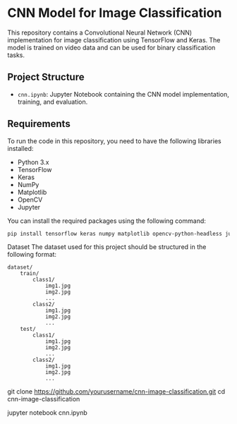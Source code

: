 # CNN Model for Image Classification

This repository contains a Convolutional Neural Network (CNN) implementation for image classification using TensorFlow and Keras. The model is trained on video data and can be used for binary classification tasks.

## Project Structure

- `cnn.ipynb`: Jupyter Notebook containing the CNN model implementation, training, and evaluation.

## Requirements

To run the code in this repository, you need to have the following libraries installed:

- Python 3.x
- TensorFlow
- Keras
- NumPy
- Matplotlib
- OpenCV
- Jupyter

You can install the required packages using the following command:

```bash
pip install tensorflow keras numpy matplotlib opencv-python-headless jupyter
```

Dataset
The dataset used for this project should be structured in the following format:
```
dataset/
    train/
        class1/
            img1.jpg
            img2.jpg
            ...
        class2/
            img1.jpg
            img2.jpg
            ...
    test/
        class1/
            img1.jpg
            img2.jpg
            ...
        class2/
            img1.jpg
            img2.jpg
            ...
``` 
  
git clone https://github.com/yourusername/cnn-image-classification.git
cd cnn-image-classification

jupyter notebook cnn.ipynb
